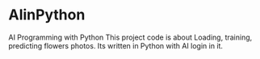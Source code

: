 # AIinPython
AI Programming with Python 
This project code is about Loading, training, predicting flowers photos. Its written in Python with AI login in it.
